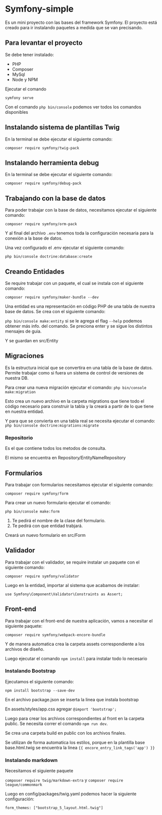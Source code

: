 # Symfony-simple

Es un mini proyecto con las bases del framework Symfony. El proyecto está creado para ir instalando paquetes a medida que se van precisando.

## Para levantar el proyecto

Se debe tener instalado:

-   PHP
-   Composer
-   MySql
-   Node y NPM

Ejecutar el comando

`symfony serve`

Con el comando `php bin/console` podemos ver todos los comandos disponibles

## Instalando sistema de plantillas Twig

En la terminal se debe ejecutar el siguiente comando:

`composer require symfony/twig-pack`

## Instalando herramienta debug

En la terminal se debe ejecutar el siguiente comando:

`composer require symfony/debug-pack`

## Trabajando con la base de datos

Para poder trabajar con la base de datos, necesitamos ejecutar el siguiente comando:

`composer require symfony/orm-pack`

Y al final del archivo `.env` tenemos toda la configuración necesaria para la conexión a la base de datos.

Una vez configurado el .env ejecutar el siguiente comando:

`php bin/console doctrine:database:create`

## Creando Entidades

Se require trabajar con un paquete, el cual se instala con el siguiente comando:

`composer require symfony/maker-bundle --dev`

Una entidad es una representación en código PHP de una tabla de nuestra base de datos. Se crea con el siguiente comando:

`php bin/console make:entity` si se le agrega el flag `--help` podemos obtener más info. del comando.
Se preciona enter y se sigue los distintos mensajes de guia.

Y se guardan en src/Entity

## Migraciones

Es la estructura inicial que se convertira en una tabla de la base de datos. Permite trabajar como si fuera un sistema de control de versiones de nuestra DB.

Para crear una nueva migración ejecutar el comando:
`php bin/console make:migration`

Esto crea un nuevo archivo en la carpeta migrations que tiene todo el código necesario para construir la tabla y la creará a partir de lo que tiene en nuestra entidad.

Y para que se convierta en una tabla real se necesita ejecutar el comando:
`php bin/console doctrine:migrations:migrate`

### Repositorio

Es el que contiene todos los metodos de consulta.

El mismo se encuentra en Repository/EntityNameRepository

## Formularios

Para trabajar con formularios necesitamos ejecutar el siguiente comando:

`composer require symfony/form`

Para crear un nuevo formulario ejecutar el comando:

`php bin/console make:form`

1. Te pedirá el nombre de la clase del formulario.
2. Te pedirá con que entidad trabjará.

Creará un nuevo formulario en src/Form

## Validador

Para trabajar con el validador, se require instalar un paquete con el siguiente comando:

`composer require symfony/validator`

Luego en la entidad, importar al sistema que acabamos de instalar:

`use Symfony\Component\Validator\Constraints as Assert;`

## Front-end

Para trabajar con el front-end de nuestra aplicación, vamos a necesitar el siguiente paquete:

`composer require symfony/webpack-encore-bundle`

Y de manera automatica crea la carpeta assets correspondiente a los archivos de diseño.

Luego ejecutar el comando `npm install` para instalar todo lo necesario

### Instalando Bootstrap

Ejecutamos el siguiente comando:

`npm install bootstrap --save-dev`

En el archivo package.json se inserta la linea que instala bootstrap

En assets/styles/app.css agregar `@import 'bootstrap';`

Luego para crear los archivos correspondientes al front en la carpeta public. Se necesita correr el comando `npm run dev`.

Se crea una carpeta build en public con los archivos finales.

Se utilizan de forma automatica los estilos, porque en la plantilla base base.html.twig se encuentra la linea `{{ encore_entry_link_tags('app') }}`

### Instalando markdown

Necesitamos el siguiente paquete

`composer require twig/markdown-extra` y `composer require league/commonmark`

Luego en config/packages/twig.yaml podemos hacer la siguiente configuración:

`form_themes: ["bootstrap_5_layout.html.twig"]`
